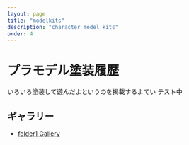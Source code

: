 ```yaml
---
layout: page
title: "modelkits"
description: "character model kits"
order: 4
---
```


# プラモデル塗装履歴

いろいろ塗装して遊んだよというのを掲載するよてい
テスト中

## ギャラリー

- [folder1 Gallery](/photos/folder1/folder1.md)

